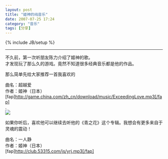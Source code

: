 ```yaml
---
layout: post
title: "姬神的纯音乐"
date: 2007-07-25 17:24
category: "音乐"
tags: [分享]
---
```

{% include JB/setup %}

----------------

不久前，第一次听朋友陈力介绍了姬神的歌。  
才发现玩了那么久的游戏。竟然不知道很多经典音乐都是他的作品。  
  
那么简单先给大家推荐一首我喜欢的  
  
曲名：超越爱  
作者：姬神（日本）  
[fap]http://game.china.com/zh_cn/download/music/ExceedingLove.mp3[/fap]  
.  
[![](http://www.shav.com.cn/images/cd_cover/2004_1_5/ying_2003_0663.jpg)](http://www.shav.com.cn/images/cd_cover/2004_1_5/ying_2003_0663.jpg)  
  
如果你听后，喜欢他可以继续去听他的《青之花》这个专辑。我想会有更多来自于灵魂的震动！  
  
  
曲名：一人静  
作者：姬神（日本）  
[fap]http://club.53315.com/js/yrj.mp3[/fap]



